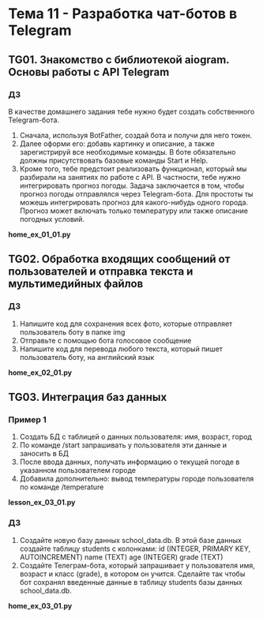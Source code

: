 # Тема 11 - Разработка чат-ботов в Telegram
## TG01. Знакомство с библиотекой aiogram. Основы работы с API Telegram
### ДЗ
В качестве домашнего задания тебе нужно будет создать собственного Telegram-бота.
1. Сначала, используя BotFather, создай бота и получи для него токен.
2. Далее оформи его: добавь картинку и описание, а также зарегистрируй все необходимые команды. 
В боте обязательно должны присутствовать базовые команды Start и Help.
3. Кроме того, тебе предстоит реализовать функционал, который мы разбирали на занятиях по работе с API. 
В частности, тебе нужно интегрировать прогноз погоды. Задача заключается в том, чтобы прогноз погоды 
отправлялся через Telegram-бота.
Для простоты ты можешь интегрировать прогноз для какого-нибудь одного города. 
Прогноз может включать только температуру или также описание погодных условий.

**home_ex_01_01.py**

## TG02. Обработка входящих сообщений от пользователей и отправка текста и мультимедийных файлов
### ДЗ
1. Напишите код для сохранения всех фото, которые отправляет пользователь боту в папке img
2. Отправьте с помощью бота голосовое сообщение
3. Напишите код для перевода любого текста, который пишет пользователь боту, на английский язык
 
**home_ex_02_01.py**

## TG03. Интеграция баз данных
### Пример 1
1. Создать БД с таблицей о данных пользователя: имя, возраст, город
2. По команде /start запрашивать у пользователя эти данные и заносить в БД
3. После ввода данных, получать информацию о текущей погоде в указанном пользователем городе
4. Добавила дополнительно: вывод температуры  городе пользователя по команде /temperature

**lesson_ex_03_01.py**

### ДЗ
1. Создайте новую базу данных school_data.db. В этой базе данных создайте таблицу students с колонками: 
id (INTEGER, PRIMARY KEY, AUTOINCREMENT) name (TEXT) age (INTEGER) grade (TEXT)
2. Создайте Телеграм-бота, который запрашивает у пользователя имя, возраст и класс (grade), 
в котором он учится. Сделайте так чтобы бот сохранял введенные данные в таблицу students 
базы данных school_data.db.

**home_ex_03_01.py**